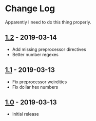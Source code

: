 # Change Log

Apparently I need to do this thing properly.

## [1.2] - 2019-03-14
- Add missing preprocessor directives
- Better number regexes

## [1.1] - 2019-03-13
- Fix preprocessor weirdities
- Fix dollar hex numbers

## [1.0] - 2019-03-13
- Initial release

[1.2]: https://github.com/StanHash/ea4code/releases/tag/v1.2
[1.1]: https://github.com/StanHash/ea4code/releases/tag/v1.1
[1.0]: https://github.com/StanHash/ea4code/releases/tag/v1.0
